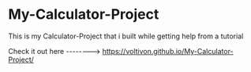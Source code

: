 # My-Calculator-Project

This is my Calculator-Project that i built while getting help from a tutorial 

Check it out here --------> https://voltivon.github.io/My-Calculator-Project/